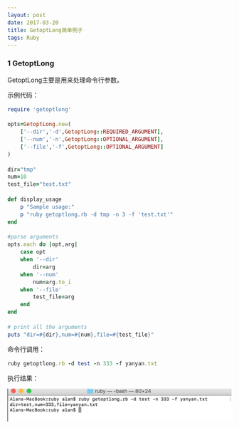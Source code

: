 ```yaml
---
layout: post
date: 2017-03-20
title: GetoptLong简单例子
tags: Ruby
---
```


### 1 GetoptLong

GetoptLong主要是用来处理命令行参数。

示例代码：

```ruby
require 'getoptlong'

opts=GetoptLong.new(
	['--dir','-d',GetoptLong::REQUIRED_ARGUMENT],
	['--num','-n',GetoptLong::OPTIONAL_ARGUMENT],
	['--file','-f',GetoptLong::OPTIONAL_ARGUMENT]
)

dir="tmp"
num=10
test_file="test.txt"

def display_usage
	p "Sample usage:"
	p "ruby getoptlong.rb -d tmp -n 3 -f 'test.txt'"
end

#parse arguments
opts.each do |opt,arg|
	case opt
	when '--dir'
		dir=arg
	when '--num'
		num=arg.to_i
	when '--file'
		test_file=arg
	end
end
	
# print all the arguments
puts "dir=#{dir},num=#{num},file=#{test_file}"
```

命令行调用：

```ruby
ruby getoptlong.rb -d test -n 333 -f yanyan.txt
```

执行结果：

![](../assets/ruby/getoptlong-result.png)



